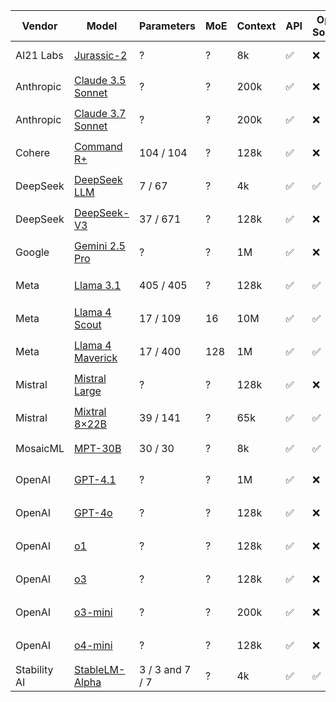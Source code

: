 | Vendor       | Model                                       | Parameters         | MoE | Context | API | Open Source | Reasoning | Public | Release     |
|--------------|----------------------------------------------|---------------------|-----|---------|-----|--------------|------------|--------|--------------|
| AI21 Labs    | [Jurassic-2](https://www.ai21.com/blog/introducing-j2)         | ?                   | ?   | 8k      | ✅  | ❌           | ❌         | ✅     | 🩶 Mar 2023 |
| Anthropic    | [Claude 3.5 Sonnet](https://www.anthropic.com/news/claude-3-5-sonnet) | ? | ?   | 200k    | ✅  | ❌           | ❌         | ✅     | 🟧 Jun 2024 |
| Anthropic    | [Claude 3.7 Sonnet](https://www.anthropic.com/news/claude-3-7-sonnet) | ? | ?   | 200k    | ✅  | ❌           | ✅         | ✅     | 🟩 Feb 2025 |
| Cohere       | [Command R+](https://docs.cohere.com/docs/command-r-plus)       | 104 / 104           | ?   | 128k    | ✅  | ❌           | ❌         | ✅     | 🟧 Aug 2024 |
| DeepSeek     | [DeepSeek LLM](https://huggingface.co/deepseek-ai/deepseek-llm-67b-chat) | 7 / 67 | ? | 4k      | ✅  | ✅           | ❌         | ✅     | 🟧 Nov 2023 |
| DeepSeek     | [DeepSeek-V3](https://api-docs.deepseek.com/news/news250325) | 37 / 671 | ? | 128k    | ✅  | ❌           | ✅         | ✅     | 🟩 Mar 2025 |
| Google       | [Gemini 2.5 Pro](https://blog.google/technology/google-deepmind/gemini-model-thinking-updates-march-2025/) | ? | ? | 1M      | ✅  | ❌           | ✅         | 🚧     | 🟩 Mar 2025 |
| Meta         | [Llama 3.1](https://ai.meta.com/blog/meta-llama-3-1/) | 405 / 405         | ?   | 128k    | ✅  | ✅           | ❌         | ✅     | 🟧 Jul 2024 |
| Meta         | [Llama 4 Scout](https://ai.meta.com/blog/llama-4-multimodal-intelligence/) | 17 / 109 | 16 | 10M     | ✅  | ✅           | ❌         | ✅     | 🟩 Apr 2025 |
| Meta         | [Llama 4 Maverick](https://ai.meta.com/blog/llama-4-multimodal-intelligence/) | 17 / 400 | 128 | 1M     | ✅  | ✅           | ❌         | ✅     | 🟩 Apr 2025 |
| Mistral      | [Mistral Large](https://mistral.ai/news/mistral-large-2407/) | ? | ?   | 128k    | ✅  | ❌           | ❌         | ✅     | 🟧 Jul 2024 |
| Mistral      | [Mixtral 8×22B](https://mistral.ai/news/mixtral-8x22b/) | 39 / 141         | ?   | 65k     | ✅  | ✅           | ❌         | ✅     | 🟧 Apr 2024 |
| MosaicML     | [MPT-30B](https://huggingface.co/mosaicml/mpt-30b) | 30 / 30          | ?   | 8k      | ✅  | ✅           | ❌         | ✅     | 🩶 Jun 2023 |
| OpenAI       | [GPT-4.1](https://openai.com/blog/gpt-4-1) | ?                | ?   | 1M      | ✅  | ❌           | ❌         | 🚧     | 🟩 Apr 2025 |
| OpenAI       | [GPT-4o](https://openai.com/blog/hello-gpt-4o/) | ?                  | ?   | 128k    | ✅  | ❌           | ❌         | ✅     | 🟩 May 2024 |
| OpenAI       | [o1](https://openai.com/o1) | ?               | ?   | 128k    | ✅  | ❌           | ✅         | 🚧     | 🟧 Sep 2024 |
| OpenAI       | [o3](https://openai.com/blog/introducing-o3-and-o4-mini) | ?                  | ?   | 128k    | ✅  | ❌           | ✅         | 🚧     | 🟩 Apr 2025 |
| OpenAI       | [o3-mini](https://openai.com/blog/introducing-o3-mini) | ?                  | ?   | 200k    | ✅  | ❌           | ✅         | 🚧     | 🟧 Jan 2025 |
| OpenAI       | [o4-mini](https://openai.com/blog/introducing-o3-and-o4-mini) | ?                  | ?   | 128k    | ✅  | ❌           | ✅         | 🚧     | 🟩 Apr 2025 |
| Stability AI | [StableLM-Alpha](https://stability.ai/news/stability-ai-launches-the-first-of-its-stablelm-suite-of-language-models) | 3 / 3 and 7 / 7 | ? | 4k | ✅  | ✅           | ❌         | ✅     | 🩶 Apr 2023 |
